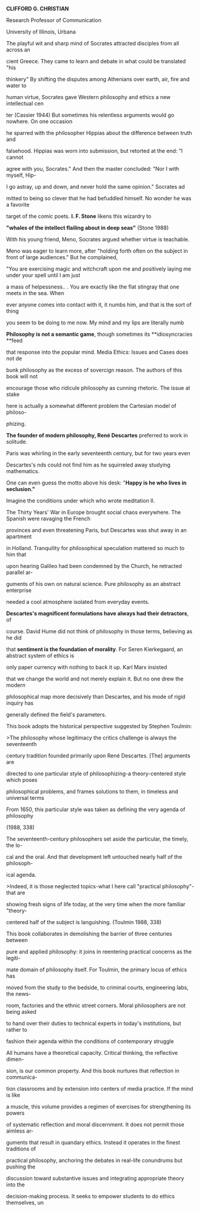 **CLIFFORD G. CHRISTIAN**

Research Professor of Communication

University of Illinois, Urbana

The playful wit and sharp mind of Socrates attracted disciples from all across an

cient Greece. They came to learn and debate in what could be translated "his

thinkery" By shifting the disputes among Athenians over earth, air, fire and water to

human virtue, Socrates gave Western philosophy and ethics a new intellectual cen

ter \(Cassier 1944\) But sometimes his relentless arguments would go nowhere. On one occasion

he sparred with the philosopher Hippias about the difference between truth and

falsehood. Hippias was worn into submission, but retorted at the end: "I cannot

agree with you, Socrates." And then the master concluded: "Nor I with myself, Hip-

I go astray, up and down, and never hold the same opinion." Socrates ad

mitted to being so clever that he had befuddled himself. No wonder he was a favorite

target of the comic poets. **I. F. Stone** likens this wizardry to

**"whales of the intellect flailing about in deep seas"** \(Stone 1988\)

With his young friend, Meno, Socrates argued whether virtue is teachable.

Meno was eager to learn more, after "holding forth often on the subject in front of large audiences." But he complained,

"You are exercising magic and witchcraft upon me and positively laying me under your spell until I am just

a mass of helpessness.. . You are exactly like the flat stingray that one meets in the sea. When

ever anyone comes into contact with it, it numbs him, and that is the sort of thing

you seem to be doing to me now. My mind and my lips are literally numb

**Philosophy is not a semantic game**, though sometimes its **idiosyncracies **feed

that response into the popular mind. Media Ethics: Issues and Cases does not de

bunk philosophy as the excess of sovercign reason. The authors of this book will not

encourage those who ridicule philosophy as cunning rhetoric. The issue at stake

here is actually a somewhat different problem the Cartesian model of philoso-

phizing.

**The founder of modern philosophy, René Descartes**  preferred to work in solitude.

Paris was whirling in the early seventeenth century, but for two years even

Descartes's nds could not find him as he squirreled away studying mathematics.

One can even guess the motto above his desk: "**Happy is he who lives in seclusion."**

Imagine the conditions under which who wrote meditation II.

The Thirty Years' War in Europe brought social chaos everywhere. The Spanish were ravaging the French

provinces and even threatening Paris, but Descartes was shut away in an apartment

in Holland. Tranquility for philosophical speculation mattered so much to him that

upon hearing Galileo had been condemned by the Church, he retracted parallel ar-

guments of his own on natural science. Pure philosophy as an abstract enterprise

needed a cool atmosphere isolated from everyday events.

**Descartes's magnificent formulations have always had their detractors**, of

course. David Hume did not think of philosophy in those terms, believing as he did

that **sentiment is the foundation of morality**. For Seren Kierkegaard, an abstract system of ethics is

only paper currency with nothing to back it up. Karl Marx insisted

that we change the world and not merely explain it. But no one drew the modern

philosophical map more decisively than Descartes, and his mode of rigid inquiry has

generally defined the field's parameters.

This book adopts the historical perspective suggested by Stephen Toulmin:

  &gt;The philosophy whose legitimacy the critics challenge is always the seventeenth

century tradition founded primarily upon René Descartes. \[The\] arguments are

directed to one particular style of philosophizing-a theory-centered style which poses

philosophical problems, and frames solutions to them, in timeless and universal terms

From 1650, this particular style was taken as defining the very agenda of philosophy

\(1988, 338\)

The seventeenth-century philosophers set aside the particular, the timely, the lo-

cal and the oral. And that development left untouched nearly half of the philosoph-

ical agenda.

&gt;Indeed, it is those neglected topics-what I here call "practical philosophy"- that are

showing fresh signs of life today, at the very time when the more familiar "theory-

centered half of the subject is languishing. \(Toulmin 1988, 338\)



  This book collaborates in demolishing the barrier of three centuries between

pure and applied philosophy: it joins in reentering practical concerns as the legiti-

mate domain of philosophy itself. For Toulmin, the primary locus of ethics has

moved from the study to the bedside, to criminal courts, engineering labs, the news-

room, factories and the ethnic street corners. Moral philosophers are not being asked

to hand over their duties to technical experts in today's institutions, but rather to

fashion their agenda within the conditions of contemporary struggle

All humans have a theoretical capacity. Critical thinking, the reflective dimen-

sion, is our common property. And this book nurtures that reflection in communica-

tion classrooms and by extension into centers of media practice. If the mind is like

a muscle, this volume provides a regimen of exercises for strengthening its powers

of systematic reflection and moral discernment. It does not permit those aimless ar-

guments that result in quandary ethics. Instead it operates in the finest traditions of

practical philosophy, anchoring the debates in real-life conundrums but pushing the

discussion toward substantive issues and integrating appropriate theory into the

decision-making process. It seeks to empower students to do ethics themselves, un

